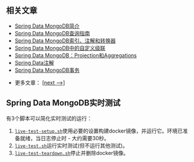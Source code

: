 ## 相关文章

+ [Spring Data MongoDB简介](docs/SpringData-MongoDB简介.md)
+ [Spring Data MongoDB查询指南](docs/SpringData-MongoDB查询指南.md)
+ [Spring Data MongoDB索引、注解和转换器](docs/SpringData-MongoDB索引-注解和转换器.md)
+ [Spring Data MongoDB中的自定义级联](docs/SpringData-MongoDB中的自定义级联.md)
+ [Spring Data MongoDB：Projection和Aggregations](docs/SpringData-MongoDB预测和聚合.md)
+ [Spring Data注解](docs/SpringData注解.md)
+ [Spring Data MongoDB事务](docs/SpringData-MongoDB事务.md)

- 更多文章： [[next -->]](../spring-data-mongodb-2/README.md)

## Spring Data MongoDB实时测试

有3个脚本可以简化实时测试的运行：

1. [`live-test-setup.sh`](src/live-test/resources/live-test-setup.sh)使用必要的设置构建docker镜像，并运行它。环境已准备就绪，当日志停止时 - 大约需要30秒。
2. [`live-test.sh`](src/live-test/resources/live-test.sh)运行实时测试(但不运行其他测试)。
3. [`live-test-teardown.sh`](src/live-test/resources/live-test-teardown.sh)停止并删除docker镜像。